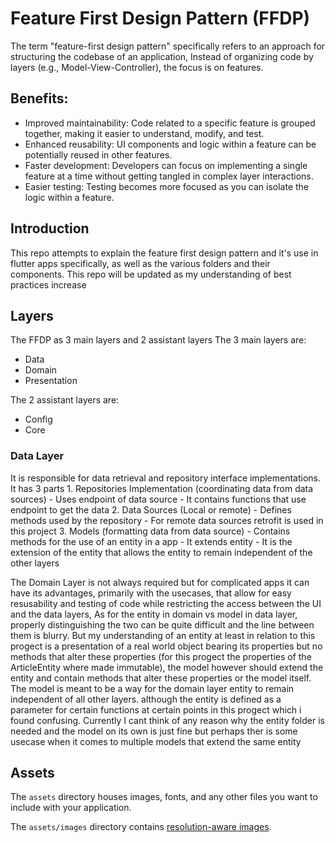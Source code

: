 # Feature First Design Pattern (FFDP)
The term "feature-first design pattern" specifically refers to an approach for structuring the codebase of an application, Instead of organizing code by layers (e.g., Model-View-Controller), the focus is on features.

## Benefits:
- Improved maintainability: Code related to a specific feature is grouped together, making it easier to understand, modify, and test.
- Enhanced reusability: UI components and logic within a feature can be potentially reused in other features.
- Faster development: Developers can focus on implementing a single feature at a time without getting tangled in complex layer interactions.
- Easier testing: Testing becomes more focused as you can isolate the logic within a feature.

## Introduction
This repo attempts to explain the feature first design pattern and it's use in flutter apps specifically, as well as the various folders and their components. This repo will be updated as my understanding of best practices increase

## Layers
The FFDP as 3 main layers and 2 assistant layers
The 3 main layers are:
 - Data
 - Domain
 - Presentation

The 2 assistant layers are:
 - Config
 - Core

### Data Layer
It is responsible for data retrieval and repository interface implementations. It has 3 parts
​1. Repositories Implementation (coordinating data from data sources)
		- Uses endpoint of data source 
		- It contains functions that use endpoint to get the data
​2. Data Sources (Local or remote)
		- Defines methods used by the repository
		- For remote data sources retrofit is used in this project
​3. Models (formatting data from data source)
		- Contains methods for the use of an entity in a app
		- It extends entity
    - It is the extension of the entity that allows the entity to remain independent of the other layers

The Domain Layer is not always required but for complicated apps it can have its advantages, primarily with the usecases, that allow for easy resusability and testing of code while restricting the access between the UI and the data layers, 
As for the entity in domain vs model in data layer, properly distinguishing the two can be quite difficult and the line between them is blurry. But my understanding of an entity at least in relation to this progect is a presentation of a real world object bearing its properties but no methods that alter these properties (for this progect the properties of the ArticleEntity where made immutable), the model however should extend the entity and contain methods that alter these properties or the model itself. The model is meant to be a way for the domain layer entity to remain independent of all other layers. although the entity is defined as a parameter for certain functions at certain points in this progect which i found confusing. Currently I cant think of any reason why the entity folder is needed and the model on its own is just fine but perhaps ther is some usecase when it comes to multiple models that extend the same entity



## Assets

The `assets` directory houses images, fonts, and any other files you want to
include with your application.

The `assets/images` directory contains [resolution-aware
images](https://flutter.dev/docs/development/ui/assets-and-images#resolution-aware).

